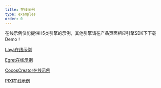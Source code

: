 ```yaml
---
title: 在线示例
type: examples
order: 0
---
```


在线示例仅能提供H5类引擎的示例，其他引擎请在产品页面相应引擎SDK下下载Demo！

[Laya在线示例](http://www.fairygui.com/laya-demo/main/)

[Egret在线示例](http://www.fairygui.com/egret-demo/main/)

[CocosCreator在线示例](http://www.fairygui.com/cocos-demo/)

[PIXI在线示例](http://jc-space.com/pixigui)